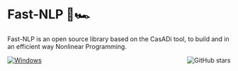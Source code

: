 # Fast-NLP 🏁🏎 


Fast-NLP is an open source library based on the CasADi tool, to build and in an efficient way Nonlinear Programming.

[![Windows](:smirk:)](https://github.com/Lorenzo-maker/FastNLP.git)
<img align="right" src="https://img.shields.io/github/stars/italia/anpr-opendata?label=%E2%AD%90%EF%B8%8F&logo=github" alt="GitHub stars">
